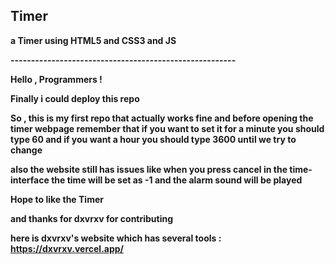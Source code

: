 ## Timer

**a Timer using HTML5 and CSS3 and JS**

**-------------------------------------------------------**

**Hello , Programmers !**


**Finally i could deploy this repo**


**So , this is my first repo that actually works fine and before opening the timer webpage remember that if you want to set it for a minute you should type 60
and if you want a hour you should type 3600 until we try to change**



**also the website still has issues like when you press cancel in the time-interface the time will be set as -1 and the alarm sound will be played**


**Hope to like the Timer**



**and thanks for dxvrxv for contributing**



**here is dxvrxv's website which has several tools : https://dxvrxv.vercel.app/**

